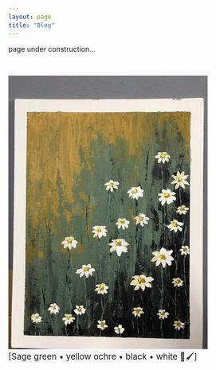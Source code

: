 ```yaml
---
layout: page
title: "Blog"
---
```


page under construction...

 &nbsp;    

<html>
  <body>
    <img width="400" height="550" src="/2021_lockdown.JPG" alt="painting1"> 
    <figcaption align = "left"><span style="font-size:1.2em;">[Sage green • yellow ochre • black • white 🎨🖌]</span></figcaption>
  </body>
</html> 

 &nbsp;    

 &nbsp;    

 &nbsp;   
